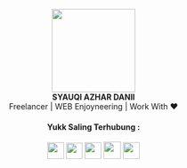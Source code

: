<p align="center">
  <img src="https://i.ibb.co/kK9vX0r/SAD-Profile-removebg.png" width="150"> <br>
  <strong align="center">SYAUQI AZHAR DANII</strong> <br>
  Freelancer | WEB Enjoyneering | Work With ❤️
</p>

<h4 align="center">Yukk Saling Terhubung :</h4>

<p align="center">
  <a href="https://www.instagram.com/azhardanii"><img src="https://ik.imagekit.io/azhardanii/icon_yellow_sosmed/instagram_M6JlbOqlwcOL.png" width="30" target="_blank"></a>
  <a href="https://www.facebook.com/syauqi.azhardanii.1"><img src="https://ik.imagekit.io/azhardanii/icon_yellow_sosmed/facebook_20W1kDEW4ok.png" width="29" target="_blank"></a>
  <a href="https://twitter.com/azhardanii"><img src="https://ik.imagekit.io/azhardanii/icon_yellow_sosmed/twitter_SLfzxQdPVz.png" width="30" target="_blank"></a>
  <a href="https://www.youtube.com/channel/UCqnMDSjXIedjbE6mCnB9y-w"><img src="https://ik.imagekit.io/azhardanii/icon_yellow_sosmed/youtube_JWCcjDOjB.png" width="31" target="_blank"></a>
  <a href="https://api.whatsapp.com/send?phone=6285157991798"><img src="https://ik.imagekit.io/azhardanii/icon_yellow_sosmed/whatsapp_IKe-L-BdprLw.png" width="30" target="_blank"></a>
</p>
